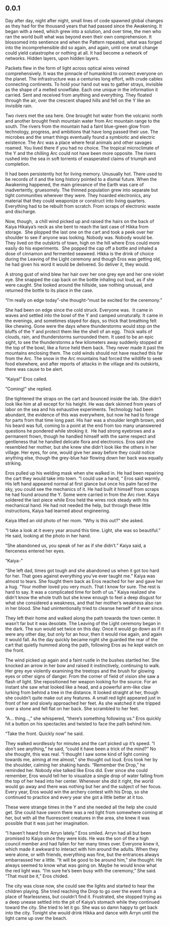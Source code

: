 ## 0.0.1

Day after day, night after night, small lines of code spawned global changes as they had for the thousand years that had passed since the Awakening. It began with a need, which grew into a solution, and over time, the men who ran the world built what was beyond even their own comprehension. It blossomed into sentience and when the Pattern repeated, what was forged into the incomprehensible did so again, and again, until one small change could yield catastrophe or nothing at all. It had become a network of networks. Hidden layers, upon hidden layers. 

Packets flew in the form of light across optical wires veined comprehensively. It was the pinnacle of humankind to connect everyone on the planet. The infrastructure was a centuries long effort, with crude cables connecting continents. To hold your hand out was to gather strays, invisible as the shape of a melted snowflake. Each one unique in the information it carried. Sent and received from anything and everything. They floated through the air, over the crescent shaped hills and fell on the Y like an invisible rain. 

Two rivers met the sea here. One brought hot water from the volcanic north and another brought fresh mountain water from Arc mountain range to the south. The rivers from the mountain had a faint blue-green glow from technology, progress, and ambitions that have long passed their use. The microbes and the smart things eventually found a symbiotic and electric existence. The Arc was a place where feral animals and other savages roamed. You lived there if you had no choice. The tropical microclimate of the Y and the chilling Arc could not have been more opposite. The rivers rushed into the sea in soft torrents of exasperated claims of triumph and completion. 

It had been persistently hot for living memory. Unusually hot. There used to be records of it and the long history pointed to a dismal future. When the Awakening happened, the main grievance of the Earth was care of inadvertently, gruesomely. The thinned population grew into separate but tight communities wherever they were. They hoarded electronics, any material that they could weaponize or construct into living quarters. Everything had to be rebuilt from scratch. From scraps of electronic waste and discharge.

Now, though,  a chill wind picked up and raised the hairs on the back of Kaiya Hikaiya’s neck as she bent to reach the last case of Hikka from storage.  She plopped the last one on the cart and took a peek over her shoulder to see if anyone was looking. Nobody was. Nobody would be. They lived on the outskirts of town, high on the hill where Eros could more easily do his experiments.  She popped the cap off a bottle and inhaled a dose of cinnamon and fermented seaweed.  Hikka is the drink of choice during the Leaving of the Light ceremony and though Eros was getting old, he had given his word it would be delivered. So deliver it, they would. 

A strong gust of wind blew her hair over her one grey eye and her one violet eye. She snapped the cap back on the bottle inhaling out loud, as if she were caught. She looked around the hillside, saw nothing unusual, and returned the bottle to its place in the case.  

“I’m really on edge today”-she thought-“must be excited for the ceremony.”

She had been on edge since the cold struck. Everyone was.  It came in waves and settled into the bowl of the Y and camped unnaturally. It came in the evenings, and sometimes stayed for days, so thick that breathing felt like chewing. Gone were the days where thunderstorms would stop on the bluffs of the Y and protect them like the shell of an egg.  Thick walls of clouds, rain, and thunderstorms surrounded them. It used to be an epic sight, to see the thunderstorms a few kilometers away suddenly stopped at the top of the bowl, like a force held them back.  They never made it past the mountains enclosing them. The cold winds should not have reached this far from the Arc. The snow in the Arc mountains had forced the wildlife to seek food elsewhere, and after reports of attacks in the village and its outskirts, there was cause to be alert. 

“Kaiya!” Eros called. 

“Coming!” she replied. 

She tightened the straps on the cart and bounced inside the lab. She didn’t look like him at all except for his height. He was dark skinned from years of labor on the sea and his exhaustive experiments. Technology had been abundant, the evidence of this was everywhere, but now he had to forage for parts from that time long past. His hair was a shoulder length brown, and his beard was full, coming to a point at the end from too many unanswered questions he pondered while stroking it.  He had strong eyebrows and a permanent frown, though he handled himself with the same respect and gentleness that he handled delicate flora and electronics. Eros said she resembled her mother, but she knew she didn’t look like the others in her village. Her eyes, for one, would give her away before they could notice anything else, though the grey-blue hair flowing down her back was equally striking. 

Eros pulled up his welding mask when she walked in. He had been repairing the cart they would take into town. “I could use a hand, ” Eros said warmly. His left hand appeared normal at first glance but once his palm faced the sky, you could see the mechanics of it. He had built it himself from scraps he had found around the Y. Some were carried in from the Arc river. Kaiya soldered the last piece while Eros held the wires rock steady with his mechanical hand. He had not needed the help, but through these little instructions, Kaiya had learned about engineering. 

Kaiya lifted an old photo of her mom. “Why is this out?” she asked.

“I take a look at it every year around this time. Light, she was so beautiful.” He said, looking at the photo in her hand. 

“She abandoned us, you speak of her as if she didn’t.” Kaiya said, a fierceness entered her eyes. 

“Kaiya-”

“She left dad, times got tough and she abandoned us when it got too hard for her. That goes against everything you’ve ever taught me.” Kaiya was almost to tears. She fought them back as Eros reached for her and gave her a hug. “Your mother loved you very much. That I know for sure. The rest is hard to say. It was a complicated time for both of us.” Kaiya realized she didn’t know the whole truth but she knew enough to feel a deep disgust for what she considered a weakness, and that her mother’s weakness also ran in her blood. She had unintentionally tried to cleanse herself of it ever since.

They left their home and walked along the path towards the town center. It wasn’t far but it was desolate. The Leaving of the Light ceremony began in the dark. The sun would set twice on this day. Once it would go down as if it were any other day, but only for an hour, then it would rise again, and again it would fall. As the day quickly became night she guarded the rear of the cart that quietly hummed along the path, following Eros as he kept watch on the front. 

The wind picked up again and a faint rustle in the bushes startled her. She knocked an arrow in her bow and raised it instinctively, continuing to walk. Her grey eye violently examining the treetops and the brush for glowing eyes or other signs of danger. From the corner of field of vision she saw a flash of light. She repositioned her weapon looking for the source. For an instant she saw what looked like a head, and a powerful arm-like claw lurking from behind a tree in the distance. It looked straight at her, though she couldn’t quite make out any features. A small red light appeared just in front of her and slowly approached her feet. As she watched it she tripped over a stone and fell flat on her back. She scrambled to her feet. 

  

“A… thing...,” she whispered, “there’s something following us.” Eros quickly hit a button on his spectacles and twisted to face the path behind him. 

“Take the front. Quickly now” he said. 

  

They walked wordlessly for minutes and the cart picked up it’s speed. “I don’t see anything,” he said, “could it have been a trick of the mind?” No she thought, this was real. “I thought I saw some kind of light coming towards me, aiming at me almost,” she thought out loud. Eros took her by the shoulder, calming her shaking hands. “Remember the Drop,” he reminded her. Nobody else talked like Eros did. Ever since she could remember, Eros would tell her to visualize a single drop of water falling from the top of her head into her center. Whenever she did it right, the world would go away and there was nothing but her and the subject of her focus. Every year, Eros would win the archery contest with his Drop, so she continued to practice and every year she got a little better at it too. 

These were strange times in the Y and she needed all the help she could get. She could have sworn there was a red light from somewhere coming at her, but with all the fluorescent creatures in the area, she knew it was possible that it was just her imagination. 

  

“I haven’t heard from Arryn lately.” Eros smiled. Arryn had all but been promised to Kaiya since they were kids. He was the son of the a high council member and had fallen for her many times over. Everyone knew it, which made it awkward to interact with him around the adults. When they were alone, or with friends, everything was fine, but the entrances always embarrassed her a little. “It will be good to be around him,” she thought. He always seemed to know what was going on. Maybe he would know what the red light was. “I’m sure he’s been busy with the ceremony,” She said. “That must be it,” Eros chided. 

  

The city was close now, she could see the lights and started to hear the children playing. She tried reaching the Drop to go over the event from a place of fearlessness, but couldn’t find it. Frustrated, she stopped trying as a deep unease settled into the pit of Kaiya’s stomach while they continued toward the city. She tried to let it go. She was so damn happy to get back into the city. Tonight she would drink Hikka and dance with Arryn until the light came up over the beach. 
